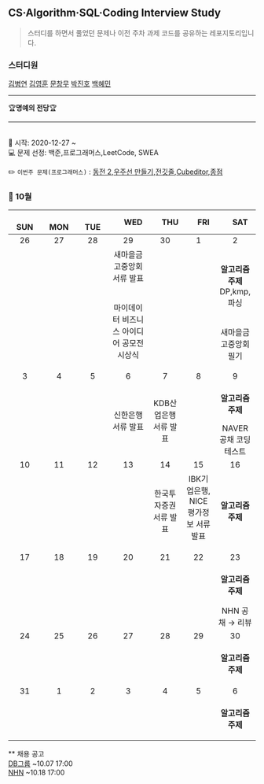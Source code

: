 ## CS·Algorithm·SQL·Coding Interview Study
<blockquote>스터디를 하면서 풀었던 문제나 이전 주차 과제 코드를 공유하는 레포지토리입니다.</blockquote>

### 스터디원

[김병연](https://github.com/whyWhale) [김영훈](https://github.com/kim0hoon) [문창무](https://github.com/ChangmooMoon) [박진호](https://github.com/zinozino1) [백혜민](https://github.com/HyeminBaek)

<hr>
🏆<b>명예의 전당</b>🏆

<hr>

<br> 📌 시작: 2020-12-27 ~
<br> 💻 문제 선정: 백준,프로그래머스,LeetCode, SWEA

✏️ `이번주 문제(프로그래머스)` : [동전 2](https://www.acmicpc.net/problem/2294),[우주선 만들기](https://www.acmicpc.net/problem/15912),[전깃줄](https://www.acmicpc.net/problem/2565),[Cubeditor](https://www.acmicpc.net/problem/1701),[종점](https://www.acmicpc.net/problem/22867)

<h3> 📅 10월 </h3>


|　  SUN　  |　  MON　  |　  TUE　  |　  WED　  |　  THU　  |　  FRI　  |　  SAT　  |
|:---:|:---:|:---:|:---:|:---:|:---:|:---:|
|   26   |   27   |   28   |   29   |   30   |   1   |   2   |
||||새마을금고중앙회 서류 발표<p><br>마이데이터 비즈니스 아이디어 공모전 시상식</p>|||<p><b>알고리즘 주제</b> DP,kmp,파싱</p><br>새마을금고중앙회 필기|
|   3   |   4   |   5   |   6   |   7   |   8   |   9   |
||||신한은행 서류 발표|KDB산업은행 서류 발표||<p><b>알고리즘 주제</b> </p>NAVER 공채 코딩테스트|
|   10   |   11   |   12   |   13   |   14   |   15   |   16   |
|||||한국투자증권 서류 발표|IBK기업은행, NICE평가정보 서류 발표</p>|<p><b>알고리즘 주제</b> </p>|
|   17   |   18   |   19   |   20   |   21   |   22   |   23   |
|    ||||||<p><b>알고리즘 주제</b> </p>NHN 공채 → 리뷰|
|   24   |   25   |   26   |   27   |   28   |   29   |   30   |
|||||||<p><b>알고리즘 주제</b></p>|
|   31   |   1   |   2   |   3   |   4   |   5   |   6   |
|||||||<p><b>알고리즘 주제</b></p>|



** 채용 공고
<br>[DB그룹](https://dbgroup.recruiter.co.kr/app/jobnotice/list) ~10.07 17:00
<br>[NHN](https://recruit.nhn.com/ent/landing) ~10.18 17:00

